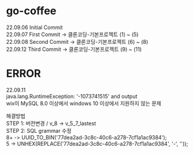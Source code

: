 # go-coffee
  
22.09.06 Initial Commit  
22.09.07 First  Commit -> 클론코딩-기본프로젝트 (1) ~ (5)  
22.09.08 Second Commit -> 클론코딩-기본프로젝트 (6) ~ (8)  
22.09.12 Third  Commit -> 클론코딩-기본프로젝트 (9) ~ (11)  



# ERROR  
  
22.09.11  
java.lang.RuntimeException: '-1073741515' and output  
wix이 MySQL 8.0 이상에서 windows 10 이상에서 지원하지 않는 문제  

해결방법  
STEP 1: 버전변경 / v_8 -> v_5_7_lastest  
STEP 2: SQL grammar 수정  
8+ -> UUID_TO_BIN('77dea2ad-3c8c-40c6-a278-7cf1a1ac9384');  
5  -> UNHEX(REPLACE('77dea2ad-3c8c-40c6-a278-7cf1a1ac9384', '-', ''));  
